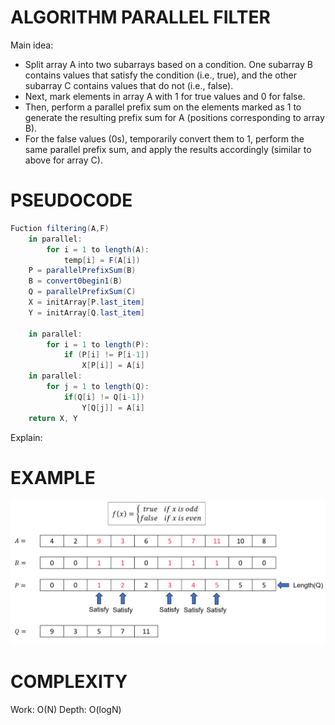 # ALGORITHM PARALLEL FILTER
Main idea: 
- Split array A into two subarrays based on a condition. One subarray B contains values that satisfy the condition (i.e., true), and the other subarray C contains values that do not (i.e., false).
- Next, mark elements in array A with 1 for true values and 0 for false.
- Then, perform a parallel prefix sum on the elements marked as 1 to generate the resulting prefix sum for A (positions corresponding to array B).
- For the false values (0s), temporarily convert them to 1, perform the same parallel prefix sum, and apply the results accordingly (similar to above for array C).

# PSEUDOCODE
```actionscript
Fuction filtering(A,F)    
    in parallel: 
        for i = 1 to length(A): 
            temp[i] = F(A[i])
    P = parallelPrefixSum(B)
    B = convert0begin1(B)
    Q = parallelPrefixSum(C)
    X = initArray[P.last_item]
    Y = initArray[Q.last_item]

    in parallel:
        for i = 1 to length(P):
            if (P[i] != P[i-1])
                X[P[i]] = A[i]
    in parallel:
        for j = 1 to length(Q):
            if(Q[i] != Q[i-1])
                Y[Q[j]] = A[i]
    return X, Y
```
Explain: 

# EXAMPLE
![alt text](image.png)
# COMPLEXITY
Work: O(N)
Depth: O(logN)
